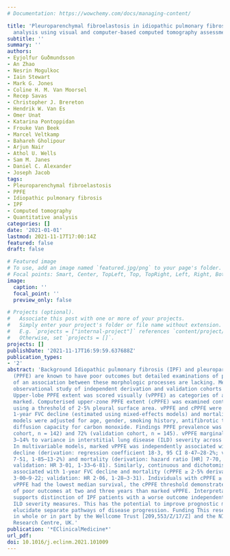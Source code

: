 ```yaml
---
# Documentation: https://wowchemy.com/docs/managing-content/

title: 'Pleuroparenchymal fibroelastosis in idiopathic pulmonary fibrosis: Survival
  analysis using visual and computer-based computed tomography assessment'
subtitle: ''
summary: ''
authors:
- Eyjolfur Guðmundsson
- An Zhao
- Nesrin Mogulkoc
- Iain Stewart
- Mark G. Jones
- Coline H. M. Van Moorsel
- Recep Savas
- Christopher J. Brereton
- Hendrik W. Van Es
- Omer Unat
- Katarina Pontoppidan
- Frouke Van Beek
- Marcel Veltkamp
- Bahareh Gholipour
- Arjun Nair
- Athol U. Wells
- Sam M. Janes
- Daniel C. Alexander
- Joseph Jacob
tags:
- Pleuroparenchymal fibroelastosis
- PPFE
- Idiopathic pulmonary fibrosis
- IPF
- Computed tomography
- Quantitative analysis
categories: []
date: '2021-01-01'
lastmod: 2021-11-17T17:00:14Z
featured: false
draft: false

# Featured image
# To use, add an image named `featured.jpg/png` to your page's folder.
# Focal points: Smart, Center, TopLeft, Top, TopRight, Left, Right, BottomLeft, Bottom, BottomRight.
image:
  caption: ''
  focal_point: ''
  preview_only: false

# Projects (optional).
#   Associate this post with one or more of your projects.
#   Simply enter your project's folder or file name without extension.
#   E.g. `projects = ["internal-project"]` references `content/project/deep-learning/index.md`.
#   Otherwise, set `projects = []`.
projects: []
publishDate: '2021-11-17T16:59:59.637688Z'
publication_types:
- '2'
abstract: 'Background Idiopathic pulmonary fibrosis (IPF) and pleuroparenchymal fibroelastosis
  (PPFE) are known to have poor outcomes but detailed examinations of prognostic significance
  of an association between these morphologic processes are lacking. Methods Retrospective
  observational study of independent derivation and validation cohorts of IPF populations.
  Upper-lobe PPFE extent was scored visually (vPPFE) as categories of absent, moderate,
  marked. Computerised upper-zone PPFE extent (cPPFE) was examined continuously and
  using a threshold of 2·5% pleural surface area. vPPFE and cPPFE were evaluated against
  1-year FVC decline (estimated using mixed-effects models) and mortality. Multivariable
  models were adjusted for age, gender, smoking history, antifibrotic treatment and
  diffusion capacity for carbon monoxide. Findings PPFE prevalence was 49% (derivation
  cohort, n = 142) and 72% (validation cohort, n = 145). vPPFE marginally contributed
  3–14% to variance in interstitial lung disease (ILD) severity across both cohorts.
  In multivariable models, marked vPPFE was independently associated with 1-year FVC
  decline (derivation: regression coefficient 18·3, 95 CI 8·47–28·2%; validation:
  7·51, 1·85–13·2%) and mortality (derivation: hazard ratio [HR] 7·70, 95% CI 3·50–16·9;
  validation: HR 3·01, 1·33–6·81). Similarly, continuous and dichotomised cPPFE were
  associated with 1-year FVC decline and mortality (cPPFE ≥ 2·5% derivation: HR 5·26,
  3·00–9·22; validation: HR 2·06, 1·28–3·31). Individuals with cPPFE ≥ 2·5% or marked
  vPPFE had the lowest median survival, the cPPFE threshold demonstrated greater discrimination
  of poor outcomes at two and three years than marked vPPFE. Interpretation PPFE quantification
  supports distinction of IPF patients with a worse outcome independent of established
  ILD severity measures. This has the potential to improve prognostic management and
  elucidate separate pathways of disease progression. Funding This research was funded
  in whole or in part by the Wellcome Trust [209,553/Z/17/Z] and the NIHR UCLH Biomedical
  Research Centre, UK.'
publication: '*EClinicalMedicine*'
url_pdf:
doi: 10.1016/j.eclinm.2021.101009
---
```

